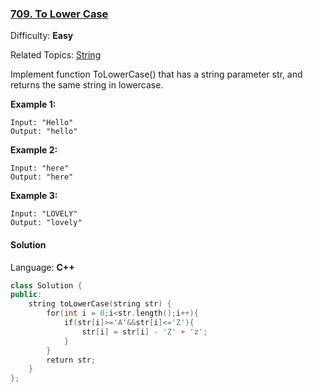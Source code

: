 ### [709\. To Lower Case](https://leetcode.com/problems/to-lower-case/)

Difficulty: **Easy**

Related Topics: [String](https://leetcode.com/tag/string/)

Implement function ToLowerCase() that has a string parameter str, and returns the same string in lowercase.

**Example 1:**

```
Input: "Hello"
Output: "hello"
```

**Example 2:**

```
Input: "here"
Output: "here"
```

**Example 3:**

```
Input: "LOVELY"
Output: "lovely"
```

#### Solution

Language: **C++**

```c++
class Solution {
public:
    string toLowerCase(string str) {
        for(int i = 0;i<str.length();i++){
            if(str[i]>='A'&&str[i]<='Z'){
                str[i] = str[i] - 'Z' + 'z';
            }
        }
        return str;
    }
};
```
